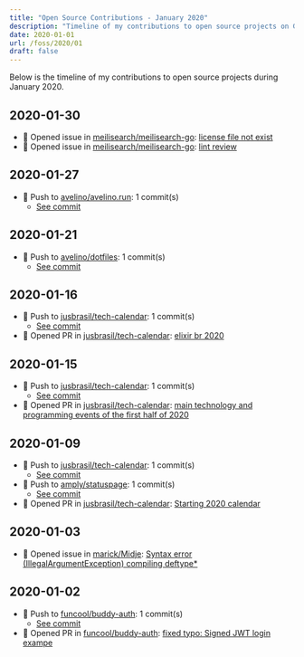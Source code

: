 ```yaml
---
title: "Open Source Contributions - January 2020"
description: "Timeline of my contributions to open source projects on GitHub during January 2020."
date: 2020-01-01
url: /foss/2020/01
draft: false
---
```


Below is the timeline of my contributions to open source projects during January 2020.

## 2020-01-30

- 🐛 Opened issue in [meilisearch/meilisearch-go](https://github.com/meilisearch/meilisearch-go): [license file not exist](https://github.com/meilisearch/meilisearch-go/issues/2)
- 🐛 Opened issue in [meilisearch/meilisearch-go](https://github.com/meilisearch/meilisearch-go): [lint review](https://github.com/meilisearch/meilisearch-go/issues/1)

## 2020-01-27

- 🔨 Push to [avelino/avelino.run](https://github.com/avelino/avelino.run): 1 commit(s)
  - [See commit](https://github.com/avelino/avelino.run/commits/main/?author=avelino&since=2020-01-27&until=2020-01-27)

## 2020-01-21

- 🔨 Push to [avelino/dotfiles](https://github.com/avelino/dotfiles): 1 commit(s)
  - [See commit](https://github.com/avelino/dotfiles/commits/main/?author=avelino&since=2020-01-21&until=2020-01-21)

## 2020-01-16

- 🔨 Push to [jusbrasil/tech-calendar](https://github.com/jusbrasil/tech-calendar): 1 commit(s)
  - [See commit](https://github.com/jusbrasil/tech-calendar/commits/main/?author=avelino&since=2020-01-16&until=2020-01-16)
- 🔀 Opened PR in [jusbrasil/tech-calendar](https://github.com/jusbrasil/tech-calendar): [elixir br 2020](https://github.com/jusbrasil/tech-calendar/pull/38)

## 2020-01-15

- 🔨 Push to [jusbrasil/tech-calendar](https://github.com/jusbrasil/tech-calendar): 1 commit(s)
  - [See commit](https://github.com/jusbrasil/tech-calendar/commits/main/?author=avelino&since=2020-01-15&until=2020-01-15)
- 🔀 Opened PR in [jusbrasil/tech-calendar](https://github.com/jusbrasil/tech-calendar): [main technology and programming events of the first half of 2020](https://github.com/jusbrasil/tech-calendar/pull/36)

## 2020-01-09

- 🔨 Push to [jusbrasil/tech-calendar](https://github.com/jusbrasil/tech-calendar): 1 commit(s)
  - [See commit](https://github.com/jusbrasil/tech-calendar/commits/main/?author=avelino&since=2020-01-09&until=2020-01-09)
- 🔨 Push to [amply/statuspage](https://github.com/amply/statuspage): 1 commit(s)
  - [See commit](https://github.com/amply/statuspage/commits/main/?author=avelino&since=2020-01-09&until=2020-01-09)
- 🔀 Opened PR in [jusbrasil/tech-calendar](https://github.com/jusbrasil/tech-calendar): [Starting 2020 calendar](https://github.com/jusbrasil/tech-calendar/pull/35)

## 2020-01-03

- 🐛 Opened issue in [marick/Midje](https://github.com/marick/Midje): [Syntax error (IllegalArgumentException) compiling deftype*](https://github.com/marick/Midje/issues/465)

## 2020-01-02

- 🔨 Push to [funcool/buddy-auth](https://github.com/funcool/buddy-auth): 1 commit(s)
  - [See commit](https://github.com/funcool/buddy-auth/commits/main/?author=avelino&since=2020-01-02&until=2020-01-02)
- 🔀 Opened PR in [funcool/buddy-auth](https://github.com/funcool/buddy-auth): [fixed typo: Signed JWT login exampe](https://github.com/funcool/buddy-auth/pull/87)

